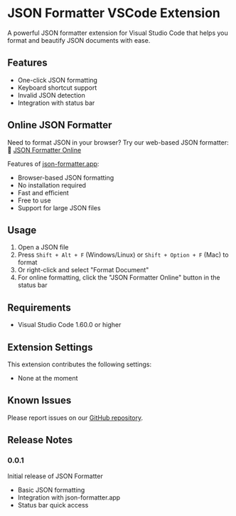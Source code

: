 # JSON Formatter VSCode Extension

A powerful JSON formatter extension for Visual Studio Code that helps you format and beautify JSON documents with ease.

## Features

- One-click JSON formatting
- Keyboard shortcut support
- Invalid JSON detection
- Integration with status bar

## Online JSON Formatter

Need to format JSON in your browser? Try our web-based JSON formatter:
🔗 [JSON Formatter Online](https://json-formatter.app/)

Features of [json-formatter.app](https://json-formatter.app/):
- Browser-based JSON formatting
- No installation required
- Fast and efficient
- Free to use
- Support for large JSON files

## Usage

1. Open a JSON file
2. Press `Shift + Alt + F` (Windows/Linux) or `Shift + Option + F` (Mac) to format
3. Or right-click and select "Format Document"
4. For online formatting, click the "JSON Formatter Online" button in the status bar

## Requirements

- Visual Studio Code 1.60.0 or higher

## Extension Settings

This extension contributes the following settings:

* None at the moment

## Known Issues

Please report issues on our [GitHub repository](https://github.com/yourusername/vscode-json-formatter/issues).

## Release Notes

### 0.0.1

Initial release of JSON Formatter
- Basic JSON formatting
- Integration with json-formatter.app
- Status bar quick access
